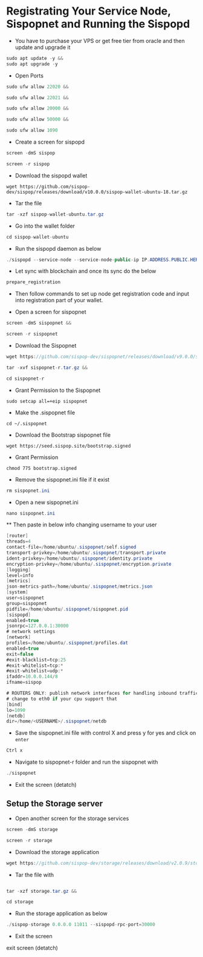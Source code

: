 # Registrating Your Service Node, Sispopnet and Running the Sispopd

* You have to purchase your VPS or get free tier from oracle and then update and upgrade it

```java
sudo apt update -y &&
sudo apt upgrade -y
```

* Open Ports

```java
sudo ufw allow 22020 &&

sudo ufw allow 22021 &&

sudo ufw allow 20000 &&

sudo ufw allow 50000 &&

sudo ufw allow 1090 

```

* Create a screen for sispopd

```java
screen -dmS sispop
```

```java
screen -r sispop
```
* Download the sispopd wallet

```
wget https://github.com/sispop-dev/sispop/releases/download/v10.0.0/sispop-wallet-ubuntu-18.tar.gz
```

* Tar the file

```java
tar -xzf sispop-wallet-ubuntu.tar.gz
```

* Go into the wallet folder

```java
cd sispop-wallet-ubuntu
```

* Run the sispopd daemon as below

```java
./sispopd --service-node --service-node-public-ip IP.ADDRESS.PUBLIC.HERE --storage-server-port 22020
```

* Let sync with blockchain and once its sync do the below
  
```java
prepare_registration
```

* Then follow commands to set up node get registration code and input into registration part of your wallet.


* Open a screen for sispopnet

```java
screen -dmS sispopnet &&

screen -r sispopnet
```

* Download the Sispopnet

```java
wget https://github.com/sispop-dev/sispopnet/releases/download/v9.0.0/sispopnet-r.tar.gz &&

tar -xvf sispopnet-r.tar.gz &&

cd sispopnet-r
```

* Grant Permission to the Sispopnet 

```
sudo setcap all=+eip sispopnet
```

* Make the .sispopnet file

```
cd ~/.sispopnet
```
* Download the Bootstrap sispopnet file

```
wget https://seed.sispop.site/bootstrap.signed
```
* Grant Permission

```
chmod 775 bootstrap.signed
```

* Remove the sispopnet.ini file if it exist

```java
rm sispopnet.ini
```

* Open a new sispopnet.ini

```java
nano sispopnet.ini
```

** Then paste in below info changing username to your user
```java
[router]
threads=4
contact-file=/home/ubuntu/.sispopnet/self.signed
transport-privkey=/home/ubuntu/.sispopnet/transport.private
ident-privkey=/home/ubuntu/.sispopnet/identity.private
encryption-privkey=/home/ubuntu/.sispopnet/encryption.private
[logging]
level=info
[metrics]
json-metrics-path=/home/ubuntu/.sispopnet/metrics.json
[system]
user=sispopnet
group=sispopnet
pidfile=/home/ubuntu/.sispopnet/sispopnet.pid
[sispopd]
enabled=true
jsonrpc=127.0.0.1:30000
# network settings
[network]
profiles=/home/ubuntu/.sispopnet/profiles.dat
enabled=true
exit=false
#exit-blacklist=tcp:25
#exit-whitelist=tcp:*
#exit-whitelist=udp:*
ifaddr=10.0.0.144/8
ifname=sispop

# ROUTERS ONLY: publish network interfaces for handling inbound traffic.
# change to eth0 if your cpu support that
[bind]
lo=1090
[netdb]
dir=/home/<USERNAME>/.sispopnet/netdb
```
* Save the sispopnet.ini file with control X and press y for yes and click on `enter`

```java
Ctrl x
```


* Navigate to sispopnet-r folder and run the sispopnet with

```java
./sispopnet
```

* Exit the screen (detatch)


## Setup the Storage server

* Open another screen for the storage services

```java
screen -dmS storage
```
```java
screen -r storage
```
* Download the storage application

```java
wget https://github.com/sispop-dev/storage/releases/download/v2.0.9/storage.tar.gz
```
* Tar the file with

```java

tar -xzf storage.tar.gz &&

cd storage
```

* Run the storage application as below

```java
./sispop-storage 0.0.0.0 11011 --sispopd-rpc-port=30000
```
* Exit the screen
  
exit screen (detatch)
